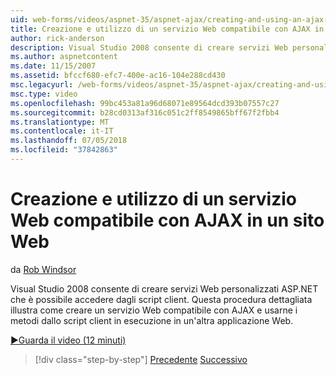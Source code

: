 ```yaml
---
uid: web-forms/videos/aspnet-35/aspnet-ajax/creating-and-using-an-ajax-enabled-web-service-in-a-web-site
title: Creazione e utilizzo di un servizio Web compatibile con AJAX in un sito Web | Microsoft Docs
author: rick-anderson
description: Visual Studio 2008 consente di creare servizi Web personalizzati ASP.NET che è possibile accedere dagli script client. Questa procedura dettagliata illustra come creare un AJ...
ms.author: aspnetcontent
ms.date: 11/15/2007
ms.assetid: bfccf680-efc7-400e-ac16-104e288cd430
msc.legacyurl: /web-forms/videos/aspnet-35/aspnet-ajax/creating-and-using-an-ajax-enabled-web-service-in-a-web-site
msc.type: video
ms.openlocfilehash: 99bc453a81a96d68071e89564dcd393b07557c27
ms.sourcegitcommit: b28cd0313af316c051c2ff8549865bff67f2fbb4
ms.translationtype: MT
ms.contentlocale: it-IT
ms.lasthandoff: 07/05/2018
ms.locfileid: "37842863"
---
```

<a name="creating-and-using-an-ajax-enabled-web-service-in-a-web-site"></a>Creazione e utilizzo di un servizio Web compatibile con AJAX in un sito Web
====================
da [Rob Windsor](https://twitter.com/robwindsor)

Visual Studio 2008 consente di creare servizi Web personalizzati ASP.NET che è possibile accedere dagli script client. Questa procedura dettagliata illustra come creare un servizio Web compatibile con AJAX e usarne i metodi dallo script client in esecuzione in un'altra applicazione Web.

[&#9654;Guarda il video (12 minuti)](https://channel9.msdn.com/Blogs/ASP-NET-Site-Videos/creating-and-using-an-ajax-enabled-web-service-in-a-web-site)

> [!div class="step-by-step"]
> [Precedente](adding-ajax-functionality-to-an-existing-aspnet-page.md)
> [Successivo](aspnet-ajax-a-demonstration-of-aspnet-ajax.md)
